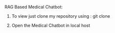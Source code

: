 RAG Based Medical Chatbot:

1) To view just clone my repository using :
   git clone

2)  Open the Medical Chatbot in local host 
